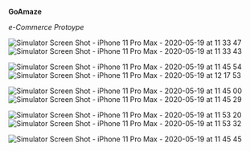 **GoAmaze**

*e-Commerce Protoype*


![Simulator Screen Shot - iPhone 11 Pro Max - 2020-05-19 at 11 33 47](https://user-images.githubusercontent.com/25398924/82293971-02a4ff80-99cb-11ea-8058-49cdc25071f5.png)  ![Simulator Screen Shot - iPhone 11 Pro Max - 2020-05-19 at 11 33 43](https://user-images.githubusercontent.com/25398924/82294007-0e90c180-99cb-11ea-9ed8-bd2d4df470d4.png)

![Simulator Screen Shot - iPhone 11 Pro Max - 2020-05-19 at 11 45 54](https://user-images.githubusercontent.com/25398924/82294036-1a7c8380-99cb-11ea-8307-537278cec573.png)  ![Simulator Screen Shot - iPhone 11 Pro Max - 2020-05-19 at 12 17 53](https://user-images.githubusercontent.com/25398924/82294055-223c2800-99cb-11ea-8c34-cb446b452271.png)

![Simulator Screen Shot - iPhone 11 Pro Max - 2020-05-19 at 11 45 00](https://user-images.githubusercontent.com/25398924/82294070-2bc59000-99cb-11ea-8b8a-9ceb1c88ccf9.png)  ![Simulator Screen Shot - iPhone 11 Pro Max - 2020-05-19 at 11 45 29](https://user-images.githubusercontent.com/25398924/82294099-397b1580-99cb-11ea-8fbf-f5adc7e6009f.png)

![Simulator Screen Shot - iPhone 11 Pro Max - 2020-05-19 at 11 53 20](https://user-images.githubusercontent.com/25398924/82294114-3ed86000-99cb-11ea-964c-888d27fe2035.png)  ![Simulator Screen Shot - iPhone 11 Pro Max - 2020-05-19 at 11 53 32](https://user-images.githubusercontent.com/25398924/82294133-4861c800-99cb-11ea-9843-82e50b97c16b.png)


![Simulator Screen Shot - iPhone 11 Pro Max - 2020-05-19 at 11 45 45](https://user-images.githubusercontent.com/25398924/82294156-51eb3000-99cb-11ea-9bcf-712fb301793f.png)


